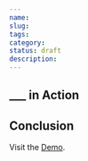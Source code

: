 ```yaml
---
name: 
slug: 
tags:
category: 
status: draft
description: 
---
```



<!--
Notes:
-->


## ___ in Action



## Conclusion



Visit the [Demo]().